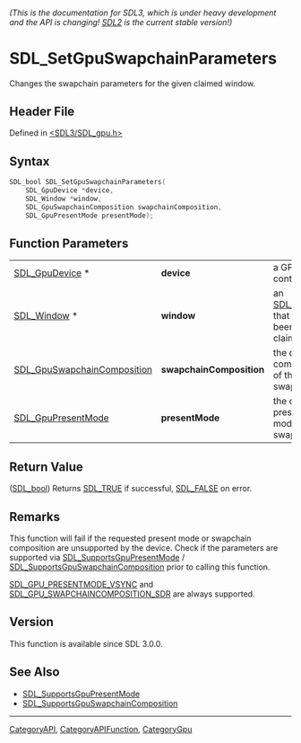 ###### (This is the documentation for SDL3, which is under heavy development and the API is changing! [SDL2](https://wiki.libsdl.org/SDL2/) is the current stable version!)
# SDL_SetGpuSwapchainParameters

Changes the swapchain parameters for the given claimed window.

## Header File

Defined in [<SDL3/SDL_gpu.h>](https://github.com/libsdl-org/SDL/blob/main/include/SDL3/SDL_gpu.h)

## Syntax

```c
SDL_bool SDL_SetGpuSwapchainParameters(
    SDL_GpuDevice *device,
    SDL_Window *window,
    SDL_GpuSwapchainComposition swapchainComposition,
    SDL_GpuPresentMode presentMode);
```

## Function Parameters

|                                                            |                          |                                                    |
| ---------------------------------------------------------- | ------------------------ | -------------------------------------------------- |
| [SDL_GpuDevice](SDL_GpuDevice) *                           | **device**               | a GPU context.                                     |
| [SDL_Window](SDL_Window) *                                 | **window**               | an [SDL_Window](SDL_Window) that has been claimed. |
| [SDL_GpuSwapchainComposition](SDL_GpuSwapchainComposition) | **swapchainComposition** | the desired composition of the swapchain.          |
| [SDL_GpuPresentMode](SDL_GpuPresentMode)                   | **presentMode**          | the desired present mode for the swapchain.        |

## Return Value

([SDL_bool](SDL_bool)) Returns [SDL_TRUE](SDL_TRUE) if successful,
[SDL_FALSE](SDL_FALSE) on error.

## Remarks

This function will fail if the requested present mode or swapchain
composition are unsupported by the device. Check if the parameters are
supported via [SDL_SupportsGpuPresentMode](SDL_SupportsGpuPresentMode) /
[SDL_SupportsGpuSwapchainComposition](SDL_SupportsGpuSwapchainComposition)
prior to calling this function.

[SDL_GPU_PRESENTMODE_VSYNC](SDL_GPU_PRESENTMODE_VSYNC) and
[SDL_GPU_SWAPCHAINCOMPOSITION_SDR](SDL_GPU_SWAPCHAINCOMPOSITION_SDR) are
always supported.

## Version

This function is available since SDL 3.0.0.

## See Also

- [SDL_SupportsGpuPresentMode](SDL_SupportsGpuPresentMode)
- [SDL_SupportsGpuSwapchainComposition](SDL_SupportsGpuSwapchainComposition)

----
[CategoryAPI](CategoryAPI), [CategoryAPIFunction](CategoryAPIFunction), [CategoryGpu](CategoryGpu)

